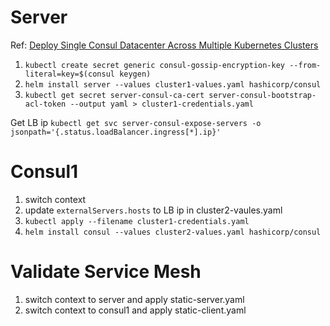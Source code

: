 # Server

Ref: [Deploy Single Consul Datacenter Across Multiple Kubernetes Clusters](https://developer.hashicorp.com/consul/docs/k8s/deployment-configurations/single-dc-multi-k8s)

1. `kubectl create secret generic consul-gossip-encryption-key --from-literal=key=$(consul keygen)`
2. `helm install server --values cluster1-values.yaml hashicorp/consul`
3. `kubectl get secret server-consul-ca-cert server-consul-bootstrap-acl-token --output yaml > cluster1-credentials.yaml`

Get LB ip
`kubectl get svc server-consul-expose-servers -o jsonpath='{.status.loadBalancer.ingress[*].ip}'`

# Consul1

1. switch context
2. update `externalServers.hosts` to LB ip in cluster2-vaules.yaml
3. `kubectl apply --filename cluster1-credentials.yaml`
4. `helm install consul --values cluster2-values.yaml hashicorp/consul`

# Validate Service Mesh

1. switch context to server and apply static-server.yaml
2. switch context to consul1 and apply static-client.yaml
